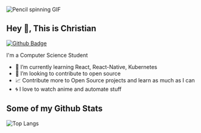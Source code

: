 ![Pencil spinning GIF](https://media.giphy.com/media/10I54Pr7nbGrAs/giphy.gif)

## Hey 👋, This is Christian

[![Github Badge](https://img.shields.io/badge/-BlankJr-grey?style=flat&logo=github&logoColor=white&link=https://github.com/BlankJr/)](https://www.github.com/BlankJr/) <p align='left'>I'm a Computer Science Student</p>


-  :brain: I’m currently learning React, React-Native, Kubernetes
-  :busts_in_silhouette: I’m looking to contribute to open source
-  :chart_with_upwards_trend: Contribute more to Open Source projects and learn as much as I can
-  :cyclone: I love to watch anime and automate stuff

## Some of my Github Stats

![Top Langs](https://github-readme-stats.vercel.app/api/top-langs/?username=BlankJr&layout=compact)
